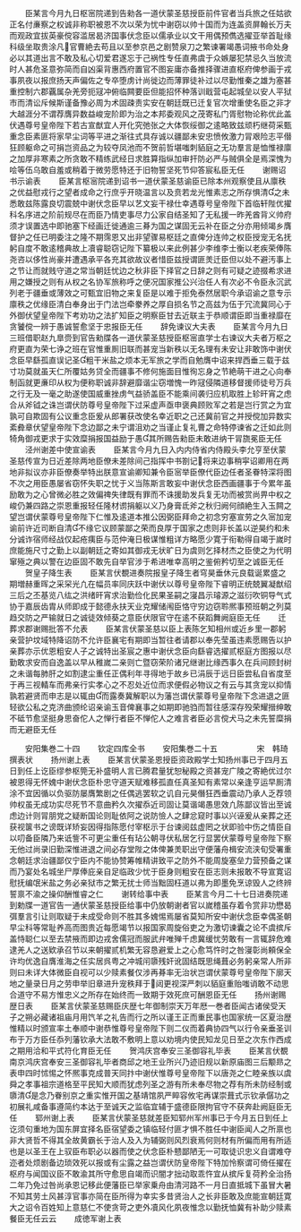 <!-- { "loadSidebar": true } -->
　　臣某言今月九日枢宻院递到告勑各一道伏蒙圣慈授臣前件官者当兵旅之任姑欲正名付亷察之权诚非称职被恩不次以荣为忧中谢窃以帅十国而为连盖资屏翰长万夫而观政宜拔英豪傥容滥居曷济国事伏念臣以儒承业以文干用偶预儁选擢亚举首耻缘科级坐取贵涂凡官曹絶去苟且以至参京邑之剧赞泉刀之繁谏署竭愚词掖书命处身必以其道出言不敢及私心切爱君遂忘于己祸性专任直弗虞于众嫉屡犯禁忌久当放流时人甚危圣意弥简而自凶渠背惠西府置官不图妄庸亦备推择骤进直枢府俾参画于戎事夙夜以报庶扬天声偏佐之专卒堕虏计尚徙边而薄罪徒补过以尽勤惟秦之雄为塞甚重控制六郡覊属杂羌旁扼冦冲俯临闗要臣但能招怀种落训戢营屯起城垒以安人平狱市而清讼斥候斯谨备豫必周为术固疎责实安在朝廷既已迁复官次增重使名臣之非才大越涯分不谓荐膺异数益峻宠阶即为治之本邦委观风之茂寄私门胥慰物论称优此盖伏遇尊号皇帝陛下若古宣猷宜人开化究弛张之大体恢绥御之逺略致兹顽朽继荷采甄重念臣素匪将家早尘词等平进之渐往式具存诚以疆鄙未安忠愤攸激力冐艰险志平僣狂顾躯命之可捐岂资品之为较夺凤池而不贺前哲堪嗤刺貊庭之无功羣言是恤惟禄廪之加厚非寒素之所贪敢不精练武经日求胜算指纵加审扞防必严与贼俱全是焉深愧为哙等伍乌敢自羞或稍着于微劳愿特还于旧物誓坚死节仰答宸私臣无任
　　谢赐诏书示谕表
　　臣某言枢宻院递到诏书一道伏蒙圣慈谕臣已除本州观察使且从廪秩之优益慰戎行之望者成命之行庶乎开晓温言以及贲若龙光惟素志之所存惧清之未悉敢兹陈露良切震兢中谢伏念臣早以艺文妄干禄仕幸遇尊号皇帝陛下首临轩陛优擢科名序进之阶前规尽在而臣乃情吏事尽力公家自结圣知了无私援一昨羌酋背义帅府须才误置选中即驰塞下经画迁徙通逾三朞为国之谋固无云补在臣之分亦用倾竭乡膺督护之任已明委注之隆不期霈恩又出非望骤易枢廷之直俾分连帅之权臣授宠无名抚躬自度不敢逺稽典故上凟睿聪窃记陛下纂极以来此例甚少李维李士衡以老疾荣俸陈尧咨以侈性尚豪并遭遇承平各充其欲故议者惜臣兹授谓匪羙迁臣但以处不避汚事上之节让而就贱守道之常当朝廷忧边之秋非臣下择官之日辞之则有可疑之迹掇希求进用之嫌授之则有从权之名协军旅称呼之便况国家推公兴治任人有次必不令臣永沉武列老于疆垂或薄效之可甄宜旧物之来复臣是以难于拒免泰然居职今承诏谕之意专示廪秩之优缘臣清白奉身出于门法岂牵豢养之厚自损名节之高兹为伍于冗流冀同心于外御伏望皇帝陛下考劝功之法扩知臣之明察臣甘去近联主于恭顺谓臣即当重禄靡在贪饕傥一辨于愚诚誓愈坚于忠报臣无任
　　辞免谏议大夫表
　　臣某言今月九日三班借职赵九臯赍到官告勑牒各一道伏蒙圣慈授臣枢宻直学士右谏议大夫者万枢之府更直为荣七诤之班在官惟重厠旧联而甚宠当新秩以无名理有未安让非敢饰中谢伏念臣早繇孤直误记圣粗干米盐之烦本无军旅之学而自勉膺中诏来捍西垂三载于兹寸功莫就虽天仁所覆姑务贷全而疆事不修何施面目惟徇忘身之节絶萌干进之心向奉制函就更亷印从权为便称职诚非辞避靡谐尘窃増愧一昨冦侵隣道移督援师徒号万兵之行无及一毫之助遂使国威重挫虏气益骄盖臣不能乘间袭归应机取胜上轸旰宵之虑合从斧钺之诛岂谓伏防尊号皇帝陛下过采虚声亟申褒典顾败军之若是岂行赏之为宜孰可自欺固有公议重念臣爰从郎署获改使名幸近职之己还冀前官之并授傥加异数实紊彜章伏望皇帝陛下念边鄙之未宁谓沮劝之当谨止复礼曹之命特停谏省之迁如此则犄角御戎更求于实效糜捐报国益励于愚其所赐告勑臣未敢进纳干冐旒冕臣无任
　　泾州谢差中使宣谕表
　　臣某言今月九日入内内侍省内侍殿头李允亨至伏蒙圣慈传宣为日近差除两地臣僚未差除间己指挥中书劄记将来边事稍寜诏卿用在两地非拟议亦非臣僚奏举特出朕意宣谕卿知兼令臣宻举臣僚代臣边任者圣眷特深将图不次之用臣愚屡省窃怀失职之忧于义当陈斯言敢妄中谢伏念臣西画疆事于今累年虽励敢为之心曾微必胜之效偏禆失律既有罪而不诛援助发兵复无功而被赏尚畀中权之峻仍兼四路之崇恩重报轻任隆材谫捐躯以义乃身膏氐斧之秋归阙何顔絶生入玉闗之望岂谓伏蒙尊号皇帝陛下仁惟及逺道本推公因弼臣拜命之初念穷塞宣劳之久宻加宠谕前许近司断自清不缘它议顾蒙鄙之荣而良厚于国家之虑则非长盖以逆昊约和未分诚诈宿师经战仅起疮痍臣与范仲淹日极谋惟粗详方略愿少寛于衔勒得自竭于嵗时庶能施尺寸之勤上以副朝廷之寄如其御戎无状旷日为虞则乞择材杰之臣使之为代明窜殛之典以警在边臣固不敢先自举官涉于希进唯幸高明之鉴俯矜切至之诚臣无任
　　贺皇子降生表
　　臣某言伏覩进奏院报皇子降生者穹昊垂休元良载诞累盛之期増赫重晖之采罙光凢在幅员率同庆跃中谢伏以尊号皇帝陛下睿明正统兢翼凝猷绍三后之丕基览八纮之洪绪旰宵求治勤俭化民果圣嗣之寖昌示璿源之滋衍吹铜导气式协于嘉辰齿胄从师即成于懿德永扶天业克耀储闱臣恪守穷边窃聆熈事预班朝之列莫趋交防之严输就日之诚徒效倾葵之意臣伏限官守在逺不获蹈舞阙庭臣无任
　　迁葬求郡谢赐批答不允表
　　臣某言伏蒙圣慈以臣上表陈乞知相州或近乡里一郡躬亲营护坟域特降诏防不允许臣襄宅有期即当暂往者请郡以奉先莹虽违素愿赐告以护亲葬亦示优恩粗安人子之诚特出圣宸之惠中谢伏念臣向繇睿选擢贰枢庭方图报以尽勤敢求安而自逸盖以早从稚嵗二亲则亡暨窃荣阶诸兄继谢比缘西事久在兵间顾封树之未谐每肺肝之如割逮尘重任正偶利年寻得地于故乡已涓辰于远日臣尝私自省度至于再三视輤车而弗亲行实孝心之不忍处近位而求便假必物议之有云与其贪宠以抑情孰若避贤而申志是以辄由而露奏冀解职以为藩岂谓伏蒙尊号皇帝陛下念进退之匪轻欲公私之克济曲颁纶诏亲谕玉音俾襄事之如期即驰驺而暂往感深存殁荣耀搢绅敢不砥节愈坚挺身思奋佗人之惮行者臣不惮佗人之难言者臣必言傥犬马之未先誓糜捐而无避臣无任








　　安阳集巻二十四
　　钦定四库全书
　　安阳集巻二十五　　　　　宋　韩琦　撰表状
　　扬州谢上表
　　臣某言伏蒙圣恩授臣资政殿学士知扬州事已于四月五日到任上讫臣缪参枢筦无补盛明人言已腾君量犹恕秘殿之资甚宠广陵之寄絶优过尔被恩得无怀媿中谢伏念臣朴忠守道天赋难移孤直任真圣知有素常以亲逢亨运早厠清涂不宜因循以负驱防屡膺繁剧之任偶逃罢软之讥自元昊僭狂西垂震动乃承人乏荐领帅权虽无成功实尽死节不意曲矜久次擢忝近司固让莫谐竭愚思效凢陈鄙议皆出至诚虑边计则冐朋党之疑断国论则耻依阿之说防憸人之肆忿窥时事以兴诬爰从亲葬之还获视箧书之谤既详矫妄因得指陈愿付宰枢示于台谏阅兹虚罔之状即验中伤之情臣自以叨备臣隣乃来诋訾不可更尘重任有玷公朝寻伏私居乞行显罢伏蒙尊号皇帝陛下察无他过尚录旧勤深惟进退之间必存堂陛之体俾兼羙职出守便藩舟楫安流浃旬受署重念朝廷求治疆鄙仅宁臣内不能协赞筹帷精讲致平之防外不能周旋塞垒力营预备之谋而乃宴处名城坐尸厚俸庇亲自足临政少忧于臣身则粗安在臣志则未报敢不导宣寛诏慰抚编氓米盐之务必亲狱市之繁无扰士师当黜固枉道以弗为即墨免烹谅毁人之终辨誓禀不渝之操仰酬惟睿之仁
　　谢转给事中表
　　臣某言今月二十七日进奏院递到勅牒一道官告一通伏蒙圣慈授臣给事中仍放朝谢者官以嵗稽虽存着令赏非功懋曷弭羣言引让则取疑于未成受命则不胜其多媿惕焉屡省莫知所安中谢伏念臣幸偶圣朝早尘科等常耻养高而图贵近每愿竭节以报国家周旋俗吏之为激切谏囊之论不虞摈斥盖恃聪仁以至去禁掖而即边戎舍儒冠而服武弁唯殚千虑冀缓忧劳敢有一言辄辞危难逮羌人之送欵承召节以来朝擢贰机繁无容恳避爱上之心愈笃忤时之咎寖彰尚頼保全许均优逸自膺淮海之任实居呉粤之冲城闬隳残奸讹固结既思绳葺必务躬亲常人所非则曰未详大体微臣自视可以少赎素餐仅涉再朞率无治状岂谓伏蒙尊号皇帝陛下廓天地之量录日月之劳申举旧章进升宠秩拜于闼更视深严刺以貊庭重贻嗤诮敢不动思合道守不易方惟忠义之所存在始终而一致期于效死庶可酬恩臣无任
　　扬州谢赐歴日表
　　臣某言伏蒙圣慈赐臣庆歴七年御制崇天万年厯一巻者臣闻古诸侯受天子之朔必藏诸祖庙月用饩羊之礼告而行之所以谨王正而重民事也国家统一区夏治歴惟精以时颁宣率土奉顺中谢恭惟尊号皇帝陛下则二仪而着典协四气以行令亲垂圣训布于万方臣任忝列藩钦承大法敢不敷明上意以劝境内使民知龙见日至之次东作西成之期用洽和平式符化育臣无任
　　贺鸿庆宫奉安三圣御容礼毕表
　　臣某言伏覩南京鸿庆宫奉安三圣御容礼毕者商邱之地王业所兴乃迹旧规以新原庙图三后颙昻之表申四时怵惕之怀熈事克成普天同抃中谢伏惟尊号皇帝陛下以唐尧之仁睦亲族以虞舜之孝事祖宗道格至平民知大顺而犹虑列圣之游有所未奉尽物之荐有所未防经制或隳清是念乃眷别京之重实惟开国之基靖馆夙严睟容攸宅再谋崇葺式示钦承僝功之初展礼咸备事遵简约本达于至诚天之监临宜辅于盛德臣限拘官守不获奔赴阙庭臣无任
　　郓州谢上表
　　臣某言伏蒙圣慈就差臣知郓州军州事已于今月五日到任上讫须句重地为国东屏宜择名臣宿望委之镇临轻付匪才惧不胜任中谢臣闻人之所禀也非大贤哲不得其全故黄霸长于治人及入为辅弼则风烈衰焉何则材有所偏而用有所适也是以圣王在上驭臣布职必以器而使之伏念臣朴戆鄙陋无一可取徒识忠义自谓难夺迩者处烦剧备边琐效死以报或有尘露之益岂谓伏防皇帝陛下特加怜察谓可倚任擢在枢府与闻国议臣不敢渝其所守愈思自竭而识闇才拙动取乖忤宜从摈斥复荷矜全治扬二年乃免过咎尚承恩记移此便藩臣已举家乗舟由清河路不一月日直抵城下虽冒大暑不知其劳土风甚淳官事亦简在臣所得为幸实多昔贤治人之长非臣敢及庶能宣朝廷寛大之诏令百姓知上意慈仁不使贪苛之吏外凟风化夙夜惟念以勤抚恤冀有补助少赎素餐臣无任云云
　　成徳军谢上表
